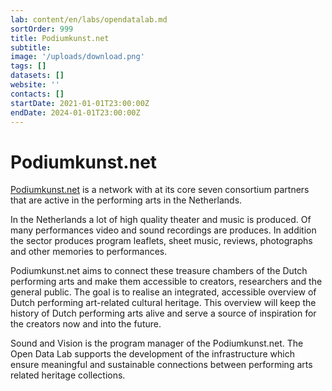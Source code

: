 ```yaml
---
lab: content/en/labs/opendatalab.md
sortOrder: 999
title: Podiumkunst.net
subtitle:
image: '/uploads/download.png'
tags: []
datasets: []
website: ''
contacts: []
startDate: 2021-01-01T23:00:00Z
endDate: 2024-01-01T23:00:00Z
---
```


# Podiumkunst.net

[Podiumkunst.net](https://www.podiumkunst.net/over-ons 'podiumkunst.net') is a network with at its core seven consortium partners that are active in the performing arts in the Netherlands.

In the Netherlands a lot of high quality theater and music is produced. Of many performances video and sound recordings are produces. In addition the sector produces program leaflets, sheet music, reviews, photographs and other memories to performances.

Podiumkunst.net aims to connect these treasure chambers of the Dutch performing arts and make them accessible to creators, researchers and the general public. The goal is to realise an integrated, accessible overview of Dutch performing art-related cultural heritage. This overview will keep the history of Dutch performing arts alive and serve a source of inspiration for the creators now and into the future.

Sound and Vision is the program manager of the Podiumkunst.net. The Open Data Lab supports the development of the infrastructure which ensure meaningful and sustainable connections between performing arts related heritage collections.
